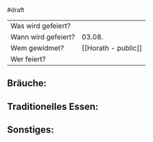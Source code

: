 #draft 

|                     |                     |
| ------------------- | ------------------- |
| Was wird gefeiert?  |                     |
| Wann wird gefeiert? | 03.08.              |
| Wem gewidmet?       | [[Horath - public]] |
| Wer feiert?         |                     |
## Bräuche:
## Traditionelles Essen:
## Sonstiges: